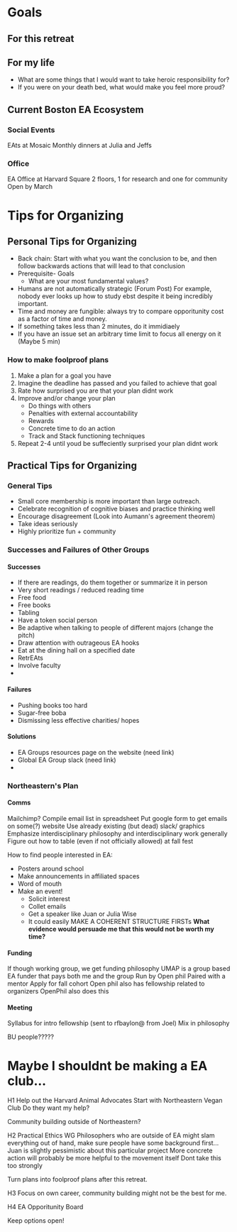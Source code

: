 # Goals

## For this retreat

## For my life
- What are some things that I would want to take heroic responsibility for?
- If you were on your death bed, what would make you feel more proud? 


## Current Boston EA Ecosystem

### Social Events
EAts at Mosaic
Monthly dinners at Julia and Jeffs

### Office
EA Office at Harvard Square 
	2 floors, 1 for research and one for community
	Open by March

# Tips for Organizing

## Personal Tips for Organizing

- Back chain: Start with what you want the conclusion to be, and then follow backwards actions that will lead to that conclusion
- Prerequisite- Goals
	- What are your most fundamental values?
- Humans are not automatically strategic (Forum Post)
	For example, nobody ever looks up how to study ebst despite it being incredibly important. 
- Time and money are fungible: always try to compare opporitunity cost as a factor of time and money.
- If something takes less than 2 minutes, do it immidiaely
- If you have an issue set an arbitrary time limit to focus all energy on it (Maybe 5 min)

### How to make foolproof plans
1. Make a plan for a goal you have
2. Imagine the deadline has passed and you failed to achieve that goal
3. Rate how surprised you are that your plan didnt work
4. Improve and/or change your plan
	- Do things with others
	- Penalties with external accountability
	- Rewards
	- Concrete time to do an action
	- Track and Stack functioning techniques 
5. Repeat 2-4 until youd be suffeciently surprised your plan didnt work


## Practical Tips for Organizing

### General Tips
- Small core membership is more important than large outreach. 
- Celebrate recognition of cognitive biases and practice thinking well
- Encourage disagreement (Look into Aumann's agreement theorem)
- Take ideas seriously
- Highly prioritize fun + community

### Successes and Failures of Other Groups

#### Successes
- If there are readings, do them together or summarize it in person
- Very short readings / reduced reading time
- Free food
- Free books
- Tabling
- Have a token social person
- Be adaptive when talking to people of different majors (change the pitch)
- Draw attention with outrageous EA hooks
- Eat at the dining hall on a specified date
- RetrEAts
- Involve faculty
- 

#### Failures
- Pushing books too hard
- Sugar-free boba
- Dismissing less effective charities/ hopes

#### Solutions
- EA Groups resources page on the website (need link)
- Global EA Group slack (need link)
- 


### Northeastern's Plan

#### Comms
Mailchimp?
Compile email list in spreadsheet
Put google form to get emails on some(?) website
Use already existing (but dead) slack/ graphics
Emphasize interdisciplinary philosophy and interdisciplinary work generally
Figure out how to table (even if not officially allowed) at fall fest

How to find people interested in EA:
- Posters around school
- Make announcements in affiliated spaces
- Word of mouth
- Make an event!
	- Solicit interest
	- Collet emails
	- Get a speaker like Juan or Julia Wise
	- It could easily 
MAKE A COHERENT STRUCTURE FIRSTs
**What evidence would persuade me that this would not be worth my time?**

#### Funding
If though working group, we get funding philosophy
UMAP is a group based EA funder that pays both me and the group
	Run by Open phil
	Paired with a mentor
	Apply for fall cohort
	Open phil also has fellowship related to organizers
OpenPhil also does this

#### Meeting
Syllabus for intro fellowship (sent to rfbaylon@ from Joel)
Mix in philosophy

BU people?????



# Maybe I shouldnt be making a EA club...

H1 Help out the Harvard Animal Advocates
	Start with Northeastern Vegan Club
	Do they want my help?

Community building outside of Northeastern?

H2 Practical Ethics WG
	Philosophers who are outside of EA might slam everything out of hand, make sure people have some background first...
	Juan is slightly pessimistic about this particular project
	More concrete action will probably be more helpful to the movement itself
	Dont take this too strongly 


Turn plans into foolproof plans after this retreat.

H3 Focus on own career, community building might not be the best for me. 

H4 EA Opporitunity Board

Keep options open!